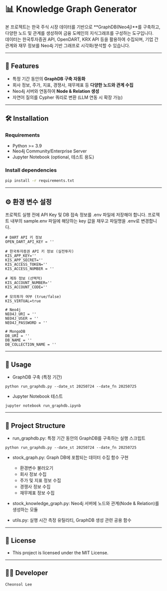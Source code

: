 # 📊 Knowledge Graph Generator

본 프로젝트는 한국 주식 시장 데이터를 기반으로 **GraphDB(Neo4j)**를 구축하고, 다양한 노드 및 관계를 생성하여 금융 도메인의 지식그래프를 구성하는 도구입니다.  
데이터는 한국투자증권 API, OpenDART, KRX API 등을 활용하여 수집되며, 기업 간 관계와 재무 정보를 Neo4j 기반 그래프로 시각화/분석할 수 있습니다.  

---

## 🚀 Features
- 특정 기간 동안의 **GraphDB 구축 자동화**
- 회사 정보, 주가, 지표, 경쟁사, 재무제표 등 **다양한 노드와 관계 수집**
- Neo4j 서버와 연동하여 **Node & Relation 생성**
- 자연어 질의를 Cypher 쿼리로 변환 (LLM 연동 시 확장 가능)

---

## 🛠️ Installation

### Requirements
- Python >= 3.9
- Neo4j Community/Enterprise Server
- Jupyter Notebook (optional, 테스트 용도)

### Install dependencies
```bash
pip install -r requirements.txt
```
---
## ⚙️ 환경 변수 설정
프로젝트 실행 전에 API Key 및 DB 접속 정보를 .env 파일에 저장해야 합니다.
프로젝트 내부의 sample.env 파일에 해당하는 key 값을 채우고 파일명을 .env로 변경합니다.

```
# DART API 키 정보
OPEN_DART_API_KEY = ''

# 한국투자증권 API 키 정보 (실전투자)
KIS_APP_KEY=''
KIS_APP_SECRET=''
KIS_ACCESS_TOKEN=''
KIS_ACCESS_NUMBER = ''

# 계좌 정보 (선택적)
KIS_ACCOUNT_NUMBER=''
KIS_ACCOUNT_CODE=''

# 모의투자 여부 (true/false)
KIS_VIRTUAL=true

# Neo4j
NEO4J_URI = ''
NEO4J_USER = ''
NEO4J_PASSWORD = ''

# MongoDB
DB_URI = ''
DB_NAME = ''
DB_COLLECTION_NAME = ''
```
---
## 📌 Usage
- GraphDB 구축 (특정 기간)
```
python run_graphdb.py --date_st 20250724 --date_fn 20250725
```
- Jupyter Notebook 테스트
```
jupyter notebook run_graphdb.ipynb
```
---
## 📂 Project Structure

- run_graphdb.py: 특정 기간 동안의 GraphDB를 구축하는 실행 스크립트
```
python run_graphdb.py --date_st 20250724 --date_fn 20250725
```

- stock_graph.py: Graph DB에 포함되는 데이터 수집 함수 구현
  - 환경변수 불러오기
  - 회사 정보 수집
  - 주가 및 지표 정보 수집
  - 경쟁사 정보 수집
  - 재무제표 정보 수집

- stock_knowledge_graph.py: Neo4j 서버에 노드와 관계(Node & Relation)를 생성하는 모듈
- utils.py: 실행 시간 측정 유틸리티, GraphDB 생성 관련 공용 함수
---
## 📜 License
- This project is licensed under the MIT License.
---
## 👨‍💻 Developer
```
Cheonsol Lee
```
